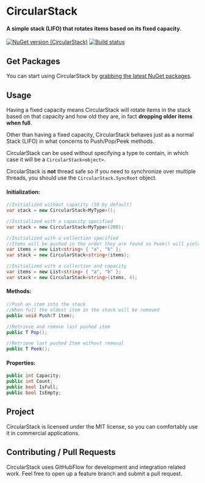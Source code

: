 # CircularStack
#### A simple stack (LIFO) that rotates items based on its fixed capacity.

[![NuGet version (CircularStack)](https://img.shields.io/nuget/v/CircularStack.svg?style=flat-square)](https://www.nuget.org/packages/CircularStack/)
[![Build status](https://ci.appveyor.com/api/projects/status/x9cv2228prqcqst9/branch/master?svg=true)](https://ci.appveyor.com/project/jpmaria/circularstack)
 
## Get Packages

You can start using CircularStack by [grabbing the latest NuGet packages](https://www.nuget.org/packages/CircularStack/).

## Usage

Having a fixed capacity means CircularStack will rotate items in the stack based on that capacity and how old they are, in fact **dropping older items when full**.

Other than having a fixed capacity, CircularStack behaves just as a normal Stack (LIFO) in what concerns to Push/Pop/Peek methods.

CircularStack can be used without specifying a type to contain, in which case it will be a `CircularStack<object>`.

CircularStack is **not** thread safe so if you need to synchronize over multiple threads, you should use  the `CircularStack.SyncRoot` object.

#### Initialization:
```C#
//Initialized without capacity (10 by default)
var stack = new CircularStack<MyType>();

//Initialized with a capacity specified
var stack = new CircularStack<MyType>(200);

//Initialized with a collection specified
//Items will be pushed in the order they are found so Peek() will yield "b"
var items = new List<string> { "a", "b" };    
var stack = new CircularStack<string>(items);

//Initialized with a collection and capacity
var items = new List<string> { "a", "b" };    
var stack = new CircularStack<string>(items, 4);
```

#### Methods:
```C#
//Push an item into the stack
//When full the oldest item in the stack will be removed
public void Push(T item);

//Retrieve and remove last pushed item 
public T Pop();

//Retrieve last pushed Item without removal
public T Peek();
```

#### Properties:
```C#
public int Capacity;
public int Count;
public bool IsFull;
public bool IsEmpty;
```

## Project

CircularStack is licensed under the MIT license, so you can comfortably use it in commercial applications.

## Contributing / Pull Requests

CircularStack uses GitHubFlow for development and integration related work.
Feel free to open up a feature branch and submit a pull request.

